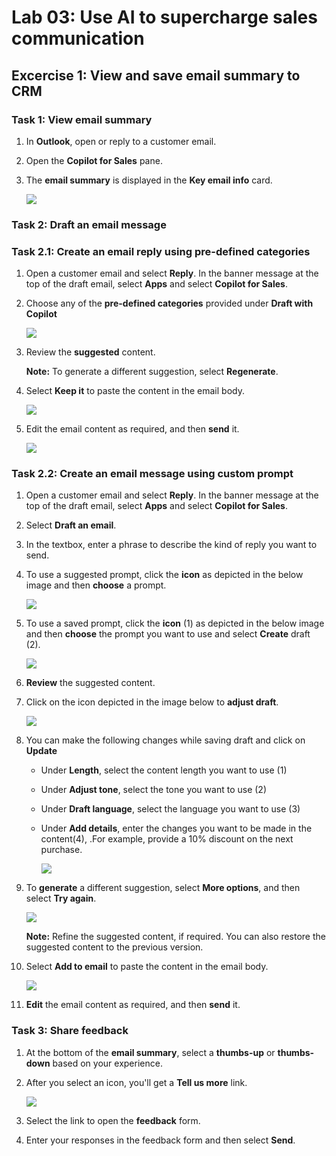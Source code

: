 # Lab 03: Use AI to supercharge sales communication 

## Excercise 1: View and save email summary to CRM

### Task 1: View email summary

1. In **Outlook**, open or reply to a customer email.

1. Open the **Copilot for Sales** pane.

1. The **email summary** is displayed in the **Key email info** card.

   ![](/media/dy1.png)

### Task 2: Draft an email message  

### Task 2.1: Create an email reply using pre-defined categories

1. Open a customer email and select **Reply**. In the banner message at the top of the draft email, select **Apps** and select **Copilot for Sales**.

1. Choose any of the **pre-defined categories** provided under **Draft with Copilot**

   ![](/media/2-1.png)
   
1. Review the **suggested** content.

      **Note:** To generate a different suggestion, select **Regenerate**.
   
1. Select **Keep it** to paste the content in the email body.

   ![](/media/2-2.png)

1. Edit the email content as required, and then **send** it.

   ![](/media/2-3.png)

### Task 2.2: Create an email message using custom prompt

1. Open a customer email and select **Reply**. In the banner message at the top of the draft email, select **Apps** and select **Copilot for Sales**.

1. Select **Draft an email**.

1. In the textbox, enter a phrase to describe the kind of reply you want to send.

1. To use a suggested prompt, click the **icon** as depicted in the below image and then **choose** a prompt.

   ![](/media/2-5-1.png)
   
1. To use a saved prompt, click the **icon** (1) as depicted in the below image and then **choose** the prompt you want to use and select **Create** draft (2).

   ![](/media/2-4.png)

1. **Review** the suggested content.

1. Click on the icon depicted in the image below to **adjust draft**.

      ![](/media/adjust.png)

1. You can make the following changes while saving draft and click on **Update**

      - Under **Length**, select the content length you want to use (1)
      - Under **Adjust tone**, select the tone you want to use (2)
      - Under **Draft language**, select the language you want to use (3)
      - Under **Add details**, enter the changes you want to be made in the content(4), .For example, provide a 10% discount on the next purchase.

        ![](/media/3-1.png)

1. To **generate** a different suggestion, select **More options**, and then select **Try again**.

   ![](/media/2-5.png)
   
      **Note:** Refine the suggested content, if required. You can also restore the suggested content to the previous version.
   
1. Select **Add to email** to paste the content in the email body.

   ![](/media/2-6.png)

1. **Edit** the email content as required, and then **send** it.


### Task 3: Share feedback

1. At the bottom of the **email summary**, select a **thumbs-up** or **thumbs-down** based on your experience.

1. After you select an icon, you'll get a **Tell us more** link.

   ![](/media/dy4.png)

1. Select the link to open the **feedback** form.

1. Enter your responses in the feedback form and then select **Send**.
